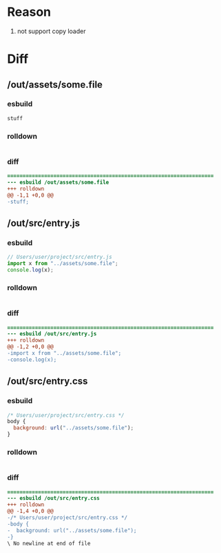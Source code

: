 # Reason
1. not support copy loader
# Diff
## /out/assets/some.file
### esbuild
```js
stuff
```
### rolldown
```js

```
### diff
```diff
===================================================================
--- esbuild	/out/assets/some.file
+++ rolldown	
@@ -1,1 +0,0 @@
-stuff;

```
## /out/src/entry.js
### esbuild
```js
// Users/user/project/src/entry.js
import x from "../assets/some.file";
console.log(x);
```
### rolldown
```js

```
### diff
```diff
===================================================================
--- esbuild	/out/src/entry.js
+++ rolldown	
@@ -1,2 +0,0 @@
-import x from "../assets/some.file";
-console.log(x);

```
## /out/src/entry.css
### esbuild
```js
/* Users/user/project/src/entry.css */
body {
  background: url("../assets/some.file");
}
```
### rolldown
```js

```
### diff
```diff
===================================================================
--- esbuild	/out/src/entry.css
+++ rolldown	
@@ -1,4 +0,0 @@
-/* Users/user/project/src/entry.css */
-body {
-  background: url("../assets/some.file");
-}
\ No newline at end of file

```
